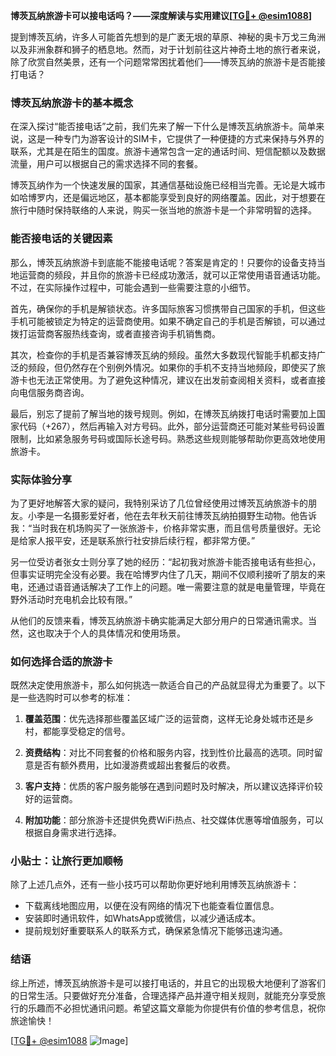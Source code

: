 **博茨瓦纳旅游卡可以接电话吗？——深度解读与实用建议[[TG💪+ @esim1088](https://t.me/s/esim1088)]**

提到博茨瓦纳，许多人可能首先想到的是广袤无垠的草原、神秘的奥卡万戈三角洲以及非洲象群和狮子的栖息地。然而，对于计划前往这片神奇土地的旅行者来说，除了欣赏自然美景，还有一个问题常常困扰着他们——博茨瓦纳的旅游卡是否能接打电话？

### 博茨瓦纳旅游卡的基本概念

在深入探讨“能否接电话”之前，我们先来了解一下什么是博茨瓦纳旅游卡。简单来说，这是一种专门为游客设计的SIM卡，它提供了一种便捷的方式来保持与外界的联系，尤其是在陌生的国度。旅游卡通常包含一定的通话时间、短信配额以及数据流量，用户可以根据自己的需求选择不同的套餐。

博茨瓦纳作为一个快速发展的国家，其通信基础设施已经相当完善。无论是大城市如哈博罗内，还是偏远地区，基本都能享受到良好的网络覆盖。因此，对于想要在旅行中随时保持联络的人来说，购买一张当地的旅游卡是一个非常明智的选择。

### 能否接电话的关键因素

那么，博茨瓦纳旅游卡到底能不能接电话呢？答案是肯定的！只要你的设备支持当地运营商的频段，并且你的旅游卡已经成功激活，就可以正常使用语音通话功能。不过，在实际操作过程中，可能会遇到一些需要注意的小细节。

首先，确保你的手机是解锁状态。许多国际旅客习惯携带自己国家的手机，但这些手机可能被锁定为特定的运营商使用。如果不确定自己的手机是否解锁，可以通过拨打运营商客服热线查询，或者直接咨询手机销售商。

其次，检查你的手机是否兼容博茨瓦纳的频段。虽然大多数现代智能手机都支持广泛的频段，但仍然存在个别例外情况。如果你的手机不支持当地频段，即使买了旅游卡也无法正常使用。为了避免这种情况，建议在出发前查阅相关资料，或者直接向电信服务商咨询。

最后，别忘了提前了解当地的拨号规则。例如，在博茨瓦纳拨打电话时需要加上国家代码（+267），然后再输入对方号码。此外，部分运营商还可能对某些号码设置限制，比如紧急服务号码或国际长途号码。熟悉这些规则能够帮助你更高效地使用旅游卡。

### 实际体验分享

为了更好地解答大家的疑问，我特别采访了几位曾经使用过博茨瓦纳旅游卡的朋友。小李是一名摄影爱好者，他在去年秋天前往博茨瓦纳拍摄野生动物。他告诉我：“当时我在机场购买了一张旅游卡，价格非常实惠，而且信号质量很好。无论是给家人报平安，还是联系旅行社安排后续行程，都非常方便。”

另一位受访者张女士则分享了她的经历：“起初我对旅游卡能否接电话有些担心，但事实证明完全没有必要。我在哈博罗内住了几天，期间不仅顺利接听了朋友的来电，还通过语音通话解决了工作上的问题。唯一需要注意的就是电量管理，毕竟在野外活动时充电机会比较有限。”

从他们的反馈来看，博茨瓦纳旅游卡确实能满足大部分用户的日常通讯需求。当然，这也取决于个人的具体情况和使用场景。

### 如何选择合适的旅游卡

既然决定使用旅游卡，那么如何挑选一款适合自己的产品就显得尤为重要了。以下是一些选购时可以参考的标准：

1. **覆盖范围**：优先选择那些覆盖区域广泛的运营商，这样无论身处城市还是乡村，都能享受稳定的信号。
   
2. **资费结构**：对比不同套餐的价格和服务内容，找到性价比最高的选项。同时留意是否有额外费用，比如漫游费或超出套餐后的收费。

3. **客户支持**：优质的客户服务能够在遇到问题时及时解决，所以建议选择评价较好的运营商。

4. **附加功能**：部分旅游卡还提供免费WiFi热点、社交媒体优惠等增值服务，可以根据自身需求进行选择。

### 小贴士：让旅行更加顺畅

除了上述几点外，还有一些小技巧可以帮助你更好地利用博茨瓦纳旅游卡：

- 下载离线地图应用，以便在没有网络的情况下也能查看位置信息。
- 安装即时通讯软件，如WhatsApp或微信，以减少通话成本。
- 提前规划好重要联系人的联系方式，确保紧急情况下能够迅速沟通。

### 结语

综上所述，博茨瓦纳旅游卡是可以接打电话的，并且它的出现极大地便利了游客们的日常生活。只要做好充分准备，合理选择产品并遵守相关规则，就能充分享受旅行的乐趣而不必担忧通讯问题。希望这篇文章能为你提供有价值的参考信息，祝你旅途愉快！

[[TG💪+ @esim1088](https://t.me/s/esim1088) ![Image](https://i.postimg.cc/4NQfJmqS/Snipaste-2025-05-13-00-14-12.png)]